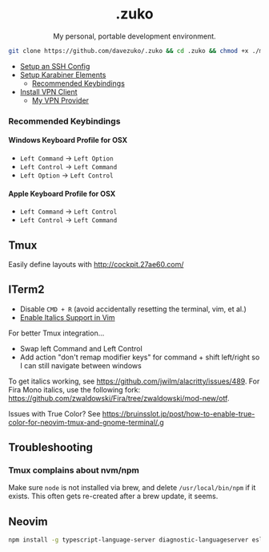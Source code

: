 <div align="center">
  <h1>.zuko</h1>
  <p>My personal, portable development environment.</p>
</div>

```sh
git clone https://github.com/davezuko/.zuko && cd .zuko && chmod +x ./make.sh && ./make.sh
```

-   [Setup an SSH Config](http://nerderati.com/2011/03/17/simplify-your-life-with-an-ssh-config-file/)
-   [Setup Karabiner Elements](https://pqrs.org/osx/karabiner/)
    -   [Recommended Keybindings](#recommended-keybindings)
-   [Install VPN Client](https://www.sparklabs.com/viscosity)
    -   [My VPN Provider](https://www.privateinternetaccess.com)

### Recommended Keybindings

#### Windows Keyboard Profile for OSX

-   `Left Command` -> `Left Option`
-   `Left Control` -> `Left Command`
-   `Left Option` -> `Left Control`

#### Apple Keyboard Profile for OSX

-   `Left Command` -> `Left Control`
-   `Left Control` -> `Left Command`

## Tmux

Easily define layouts with http://cockpit.27ae60.com/

## ITerm2

-   Disable `CMD + R` (avoid accidentally resetting the terminal, vim, et al.)
-   [Enable Italics Support in Vim](https://alexpearce.me/2014/05/italics-in-iterm2-vim-tmux/)

For better Tmux integration...

-   Swap left Command and Left Control
-   Add action "don't remap modifier keys" for command + shift left/right so I can still navigate between windows

To get italics working, see https://github.com/jwilm/alacritty/issues/489. For Fira Mono italics, use the following fork: https://github.com/zwaldowski/Fira/tree/zwaldowski/mod-new/otf.

Issues with True Color? See https://bruinsslot.jp/post/how-to-enable-true-color-for-neovim-tmux-and-gnome-terminal/.g

## Troubleshooting

### Tmux complains about nvm/npm

Make sure `node` is not installed via brew, and delete `/usr/local/bin/npm` if it exists. This often gets re-created after a brew update, it seems.

## Neovim

```sh
npm install -g typescript-language-server diagnostic-languageserver eslint_d
```
